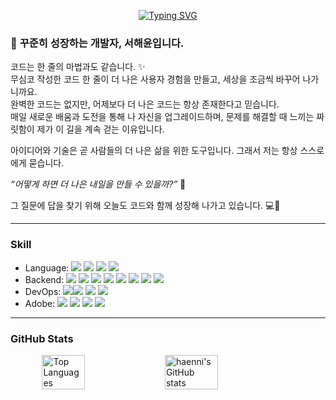 <p align="center">
  <a href="https://git.io/typing-svg">
    <img src="https://readme-typing-svg.demolab.com?font=Ubuntu&weight=800&size=28&pause=1000&color=4EF729&width=435&height=60&lines=%F0%9F%91%8B+Hello+World!++I'm+Haenni!+%F0%9F%8C%8D" alt="Typing SVG" />
  </a>
</p>
</p>
<!--
  🔗 Connect with Me</p>
      <img src="https://img.shields.io/badge/ggomulll3@gmail.com-EA4335?style=for-the-badge&logo=gmail&logoColor=white" />
    <span style="font-weight:bold;">
</p>
🔗 About with Me </p>
    <a href="https://dev-haen.tistory.com">
        <img src="https://img.shields.io/badge/Tech%20Blog-%23FF6600?style=for-the-badge&logo=tistory&logoColor=white" />
    </a>
    <a href="https://www.instagram.com/codeninja.x_x">
        <img src="https://img.shields.io/badge/Instagram-%23E4405F?style=for-the-badge&logo=instagram&logoColor=white" />
    </a>
</p>
-->
</p>
</p>
  <h3>🌱 <strong>꾸준히 성장하는 개발자, 서해윤입니다.</strong></h3>
  코드는 한 줄의 마법과도 같습니다. ✨ </br>
  무심코 작성한 코드 한 줄이 더 나은 사용자 경험을 만들고,  세상을 조금씩 바꾸어 나가니까요.</br>
  완벽한 코드는 없지만, 어제보다 더 나은 코드는 항상 존재한다고 믿습니다.</br>
  매일 새로운 배움과 도전을 통해 나 자신을 업그레이드하며, 문제를 해결할 때 느끼는 짜릿함이 제가 이 길을 계속 걷는 이유입니다.</p>
   아이디어와 기술은 곧 사람들의 더 나은 삶을 위한 도구입니다. 그래서 저는 항상 스스로에게 묻습니다.</p>
  <em>“어떻게 하면 더 나은 내일을 만들 수 있을까?”</em> 🤔</p>
  그 질문에 답을 찾기 위해 오늘도 코드와 함께 성장해 나가고 있습니다. 💻🚀
</p>

---

### Skill
- Language:  <img src="https://img.shields.io/badge/java-007396?style=flat-square&logo=java&logoColor=white"/> <img src="https://img.shields.io/badge/Python-3776AB?style=flat-square&logo=Python&logoColor=white"/> <img src="https://img.shields.io/badge/HTML5-E34F26?style=flat-square&logo=html5&logoColor=white"/> <img src="https://img.shields.io/badge/CSS3-1572B6?style=flat-square&logo=css3&logoColor=white"/>
- Backend:  <img src="https://img.shields.io/badge/Spring-6DB33F?style=flat-square&logo=Spring&logoColor=white"/> <img src="https://img.shields.io/badge/Flask-000000?style=flat-square&logo=flask&logoColor=white"/> <img src="https://img.shields.io/badge/Apache Tomcat-F8DC75?style=flat-square&logo=apachetomcat&logoColor=black"/> <img src="https://img.shields.io/badge/WebStorm-000000?style=flat-square&logo=WebStorm&logoColor=white"/> <img src="https://img.shields.io/badge/RESTful API-4DB6AC?style=flat-square&logo=RESTfulAPI&logoColor=white"/> <img src="https://img.shields.io/badge/Security-0073CF?style=flat-square&logo=security&logoColor=white"/> <img src="https://img.shields.io/badge/MySQL-4479A1?style=flat-square&logo=MySQL&logoColor=white"/> <img src="https://img.shields.io/badge/MariaDB-003545?style=flat-square&logo=mariaDB&logoColor=white"/> 
    <!--<img src="https://img.shields.io/badge/Spring%20Data%20JPA-%236DB33F?style=for-the-badge&logo=spring&logoColor=white" />
      <img src="https://img.shields.io/badge/WebStorm-%000000?style=for-the-badge&logo=webstorm&logoColor=white" />
    <img src="https://img.shields.io/badge/JWT-%23000000?style=for-the-badge&logo=jsonwebtokens&logoColor=white" />
    <img src="https://img.shields.io/badge/MariaDB-%23003545?style=for-the-badge&logo=mariadb&logoColor=white" />-->
- DevOps: <img src="https://img.shields.io/badge/Git-F05032?style=flat-square&logo=git&logoColor=white"/><img src="https://img.shields.io/badge/GitHub-181717?style=flat-square&logo=GitHub&logoColor=white"/> <img src="https://img.shields.io/badge/Docker-2496ED?style=flat-square&logo=Docker&logoColor=white"/> <img src="https://img.shields.io/badge/Postman-FF6C37?style=flat-square&logo=Postman&logoColor=white"/>
- Adobe:  <img src="https://img.shields.io/badge/Adobe-FF0000?style=flat-square&logo=Adobe&logoColor=white"/> <img src="https://img.shields.io/badge/Adobe Photoshop-31A8FF?style=flat-square&logo=Adobe Photoshop&logoColor=white"/> <img src="https://img.shields.io/badge/Adobe Illustrator-FF9A00?style=flat-square&logo=Adobe Illustrator&logoColor=white"/> <img src="https://img.shields.io/badge/Adobe InDesign-FF3366?style=flat-square&logo=Adobe InDesign&logoColor=white"/>

---
### GitHub Stats
<p align="center">
<div style="display: flex; justify-content: center; align-items: center; gap: 10px;">
  <img src="https://github-readme-stats.vercel.app/api/top-langs/?username=haennni&layout=compact&theme=tokyonight" alt="Top Languages" style="width: 37%;" />
  <img src="https://github-readme-stats.vercel.app/api?username=haennni&show_icons=true&theme=tokyonight" alt="haenni's GitHub stats" style="width: 41%;" />
</div>
</br>

